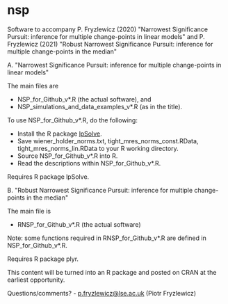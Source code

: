 # nsp
Software to accompany P. Fryzlewicz (2020) "Narrowest Significance Pursuit: inference for multiple change-points in linear models" and P. Fryzlewicz (2021) "Robust Narrowest Significance Pursuit: inference for multiple change-points in the median"

A. "Narrowest Significance Pursuit: inference for multiple change-points in linear models"

The main files are
- NSP_for_Github_v*.R (the actual software), and
- NSP_simulations_and_data_examples_v*.R (as in the title).

To use NSP_for_Github_v*.R, do the following:

- Install the R package [lpSolve](https://CRAN.R-project.org/package=lpSolve).
- Save wiener_holder_norms.txt, tight_mres_norms_const.RData, tight_mres_norms_lin.RData to your R working directory.
- Source NSP_for_Github_v*.R into R.
- Read the descriptions within NSP_for_Github_v*.R.

Requires R package lpSolve.

B. "Robust Narrowest Significance Pursuit: inference for multiple change-points in the median"

The main file is
- RNSP_for_Github_v*.R (the actual software)

Note: some functions required in RNSP_for_Github_v*.R are defined in NSP_for_Github_v*.R.

Requires R package plyr.


This content will be turned into an R package and posted on CRAN at the earliest opportunity.

Questions/comments? - p.fryzlewicz@lse.ac.uk (Piotr Fryzlewicz)
